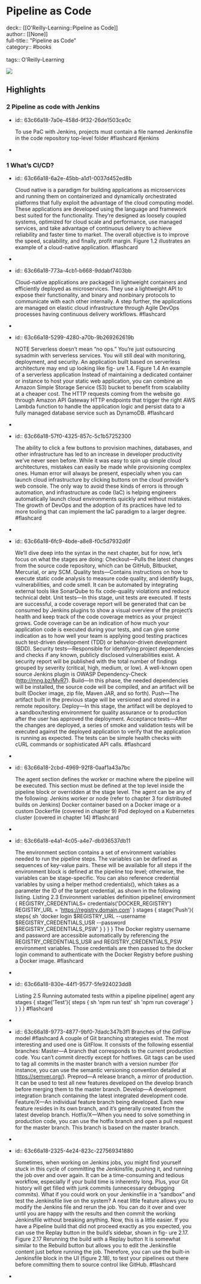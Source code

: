 # Pipeline as Code

deck:: [[O'Reilly-Learning::Pipeline as Code]]\
author:: [[None]]\
full-title:: "Pipeline as Code"\
category:: #books\
\
tags:: O'Reilly-Learning  

![](https://learning.oreilly.com/covers/9781617297540/)
## Highlights
### 2 Pipeline as code with Jenkins
- id:: 63c66a18-7a0e-458d-9f32-26de1503ce0c
  
  To use PaC with Jenkins, projects must contain a file named Jenkinsfile in the code repository top-level folder #flashcard  #jenkins
-
### 1 What’s CI/CD?
- id:: 63c66a18-6a2e-45bb-a1d1-0037d452ed8b
  
  Cloud native is a paradigm for building applications as microservices and running them on containerized and dynamically orchestrated platforms that fully exploit the advantage of the cloud computing model. These applications are developed using the language and framework best suited for the functionality. They’re designed as loosely coupled systems, optimized for cloud scale and performance, use managed services, and take advantage of continuous delivery to achieve reliability and faster time to market.
     The overall objective is to improve the speed, scalability, and finally, profit margin. Figure 1.2 illustrates an example of a cloud-native application. #flashcard
-
- id:: 63c66a18-773a-4cb1-b668-9ddabf7403bb
  
  Cloud-native applications are packaged in lightweight containers and efficiently deployed as microservices. They use a lightweight API to expose their functionality, and binary and nonbinary protocols to communicate with each other internally. A step further, the applications are managed on elastic cloud infrastructure through Agile DevOps processes having continuous delivery workflows. #flashcard
-
- id:: 63c66a18-5299-4280-a70b-9b269262619b
  
  NOTE Serverless doesn’t mean “no ops.” You’re just outsourcing sysadmin with serverless services. You will still deal with monitoring, deployment, and security.
     An application built based on serverless architecture may end up looking like fig- ure 1.4.
     Figure 1.4 An example of a serverless application
     Instead of maintaining a dedicated container or instance to host your static web application, you can combine an Amazon Simple Storage Service (S3) bucket to benefit from scalability at a cheaper cost. The HTTP requests coming from the website go through Amazon API Gateway HTTP endpoints that trigger the right AWS Lambda function to handle the application logic and persist data to a fully managed database service such as DynamoDB. #flashcard
-
- id:: 63c66a18-57f0-4325-857c-5c1b57252300
  
  The ability to click a few buttons to provision machines, databases, and other infrastructure has led to an increase in developer productivity we’ve never seen before.
     While it was easy to spin up simple cloud architectures, mistakes can easily be made while provisioning complex ones. Human error will always be present, especially when you can launch cloud infrastructure by clicking buttons on the cloud provider’s web console.
     The only way to avoid these kinds of errors is through automation, and infrastructure as code (IaC) is helping engineers automatically launch cloud environments quickly and without mistakes. The growth of DevOps and the adoption of its practices have led to more tooling that can implement the IaC paradigm to a larger degree. #flashcard
-
- id:: 63c66a18-6fc9-4bde-a8e8-f0c5d7932d6f
  
  We’ll dive deep into the syntax in the next chapter, but for now, let’s focus on what the stages are doing:
     Checkout—Pulls the latest changes from the source code repository, which can be GitHub, Bitbucket, Mercurial, or any SCM.
     Quality tests—Contains instructions on how to execute static code analysis to measure code quality, and identify bugs, vulnerabilities, and code smell. It can be automated by integrating external tools like SonarQube to fix code-quality violations and reduce technical debt.
     Unit tests—In this stage, unit tests are executed. If tests are successful, a code coverage report will be generated that can be consumed by Jenkins plugins to show a visual overview of the project’s health and keep track of the code coverage metrics as your project grows. Code coverage can be an indication of how much your application code is executed during your tests, and can give some indication as to how well your team is applying good testing practices such test-driven development (TDD) or behavior-driven development (BDD).
     Security tests—Responsible for identifying project dependencies and checks if any known, publicly disclosed vulnerabilities exist. A security report will be published with the total number of findings grouped by severity (critical, high, medium, or low). A well-known open source Jenkins plugin is OWASP Dependency-Check (http://mng.bz/MvR7).
     Build—In this phase, the needed dependencies will be installed, the source code will be compiled, and an artifact will be built (Docker image, zip file, Maven JAR, and so forth).
     Push—The artifact built in the previous stage will be versioned and stored in a remote repository.
     Deploy—In this stage, the artifact will be deployed to a sandbox/testing environment for quality assurance or to production after the user has approved the deployment.
     Acceptance tests—After the changes are deployed, a series of smoke and validation tests will be executed against the deployed application to verify that the application is running as expected. The tests can be simple health checks with cURL commands or sophisticated API calls. #flashcard
-
- id:: 63c66a18-2cbd-4969-92f8-0aaf1a43a7bc
  
  The agent section defines the worker or machine where the pipeline will be executed. This section must be defined at the top level inside the pipeline block or overridden at the stage level. The agent can be any of the following:
     Jenkins worker or node (refer to chapter 3 for distributed builds on Jenkins)
     Docker container based on a Docker image or a custom Dockerfile (covered in chapter 9)
     Pod deployed on a Kubernetes cluster (covered in chapter 14) #flashcard
-
- id:: 63c66a18-e4a1-4c05-a4e7-db936537db11
  
  The environment section contains a set of environment variables needed to run the pipeline steps. The variables can be defined as sequences of key-value pairs. These will be available for all steps if the environment block is defined at the pipeline top level; otherwise, the variables can be stage-specific. You can also reference credential variables by using a helper method credentials(), which takes as a parameter the ID of the target credential, as shown in the following listing.
     Listing 2.3 Environment variables definition
     pipeline{
     environment {
     REGISTRY_CREDENTIALS= credentials('DOCKER_REGISTRY')
     REGISTRY_URL = 'https://registry.domain.com'
     }
     stages {
     stage('Push'){
     steps{
     sh 'docker login $REGISTRY_URL --username $REGISTRY_CREDENTIALS_USR --password $REGISTRY_CREDENTIALS_PSW'
     }
     }
     }
     }
     The Docker registry username and password are accessible automatically by referencing the REGISTRY_CREDENTIALS_USR and REGISTRY_CREDENTIALS_PSW environment variables. Those credentials are then passed to the docker login command to authenticate with the Docker Registry before pushing a Docker image. #flashcard
-
- id:: 63c66a18-830e-44f1-9577-5fe924023dd8
  
  Listing 2.5 Running automated tests within a pipeline
     pipeline{
     agent any
     stages {
     stage('Test'){
     steps {
     sh 'npm run test'
     sh 'npm run coverage'
     }
     }
     }
     } #flashcard
-
- id:: 63c66a18-9773-4877-9bf0-7dadc347b3f1
   Branches of the GitFlow model #flashcard 
    A couple of Git branching strategies exist. The most interesting and used one is GitFlow. It consists of the following essential branches:
     Master—A branch that corresponds to the current production code. You can’t commit directly except for hotfixes. Git tags can be used to tag all commits in the master branch with a version number (for instance, you can use the semantic versioning convention detailed at https://semver.org/).
     Preprod—A release branch, a mirror of production. It can be used to test all new features developed on the develop branch before merging them to the master branch.
     Develop—A development integration branch containing the latest integrated development code.
     Feature/X—An individual feature branch being developed. Each new feature resides in its own branch, and it’s generally created from the latest develop branch.
     Hotfix/X—When you need to solve something in production code, you can use the hotfix branch and open a pull request for the master branch. This branch is based on the master branch.
-
- id:: 63c66a18-2325-4e24-823c-227569341880
  
  Sometimes, when working on Jenkins jobs, you might find yourself stuck in this cycle of committing the Jenkinsfile, pushing it, and running the job over and over again. It can be a time-consuming and tedious workflow, especially if your build time is inherently long. Plus, your Git history will get filled with junk commits (unnecessary debugging commits).
     What if you could work on your Jenkinsfile in a “sandbox” and test the Jenkinsfile live on the system? A neat little feature allows you to modify the Jenkins file and rerun the job. You can do it over and over until you are happy with the results and then commit the working Jenkinsfile without breaking anything.
     Now, this is a little easier. If you have a Pipeline build that did not proceed exactly as you expected, you can use the Replay button in the build’s sidebar, shown in fig- ure 2.17.
     Figure 2.17 Rerunning the build with a Replay button
     It is somewhat similar to the Rebuild button but allows you to edit the Jenkinsfile content just before running the job. Therefore, you can use the built-in Jenkinsfile block in the UI (figure 2.18), to test your pipelines out there before committing them to source control like GitHub. #flashcard
-